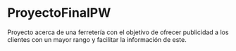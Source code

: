 # ProyectoFinalPW
Proyecto acerca de una ferretería con el objetivo de ofrecer publicidad a los clientes con un mayor rango y facilitar la información de este.

